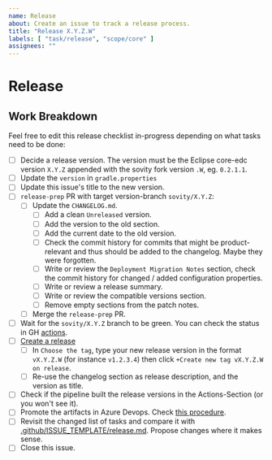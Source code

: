 ```yaml
---
name: Release
about: Create an issue to track a release process.
title: "Release X.Y.Z.W"
labels: [ "task/release", "scope/core" ]
assignees: ""
---
```


# Release

## Work Breakdown

Feel free to edit this release checklist in-progress depending on what tasks need to be done:

- [ ] Decide a release version. The version must be the Eclipse core-edc version `X.Y.Z` appended with the sovity fork version `.W`, eg. `0.2.1.1`.
- [ ] Update the `version` in `gradle.properties`
- [ ] Update this issue's title to the new version.
- [ ] `release-prep` PR with target version-branch `sovity/X.Y.Z`:
    - [ ] Update the `CHANGELOG.md`.
        - [ ] Add a clean `Unreleased` version.
        - [ ] Add the version to the old section.
        - [ ] Add the current date to the old version.
        - [ ] Check the commit history for commits that might be product-relevant and thus should be added to the changelog. Maybe they were forgotten.
        - [ ] Write or review the `Deployment Migration Notes` section, check the commit history for changed / added
          configuration properties.
        - [ ] Write or review a release summary.
        - [ ] Write or review the compatible versions section.
        - [ ] Remove empty sections from the patch notes.
    - [ ] Merge the `release-prep` PR.
- [ ] Wait for the `sovity/X.Y.Z` branch to be green. You can check the status in GH [actions](https://github.com/sovity/core-edc/actions).
- [ ] [Create a release](https://github.com/sovity/core-edc/releases/new)
    - [ ] In `Choose the tag`, type your new release version in the format `vX.Y.Z.W` (for instance `v1.2.3.4`) then
      click `+Create new tag vX.Y.Z.W on release`.
    - [ ] Re-use the changelog section as release description, and the version as title.
- [ ] Check if the pipeline built the release versions in the Actions-Section (or you won't see it).
- [ ] Promote the artifacts in Azure Devops. Check [this procedure](../../docs/publication/promote.md).
- [ ] Revisit the changed list of tasks and compare it
  with [.github/ISSUE_TEMPLATE/release.md](https://github.com/sovity/edc-extensions/blob/default/.github/ISSUE_TEMPLATE/release.md).
  Propose changes where it makes sense.
- [ ] Close this issue.
